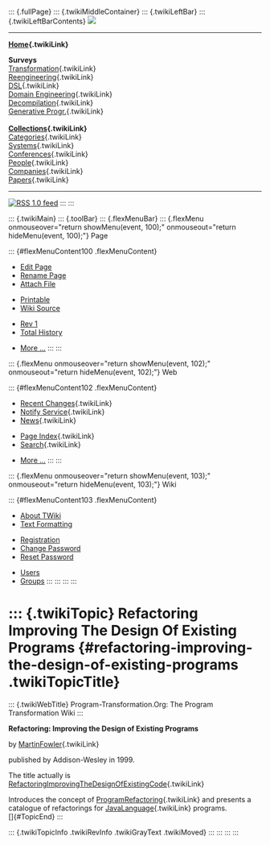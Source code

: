 ::: {.fullPage}
::: {.twikiMiddleContainer}
::: {.twikiLeftBar}
::: {.twikiLeftBarContents}
![](../pub/transformation.gif)

------------------------------------------------------------------------

**[Home](WebHome){.twikiLink}**

**Surveys**\
[Transformation](ProgramTransformation){.twikiLink}\
[Reengineering](ReengineeringWiki){.twikiLink}\
[DSL](DomainSpecificLanguages){.twikiLink}\
[Domain Engineering](DomainEngineering){.twikiLink}\
[Decompilation](DeCompilation){.twikiLink}\
[Generative Progr.](GenerativeProgrammingWiki){.twikiLink}\
\
**[Collections](CategoryCollection){.twikiLink}**\
[Categories](CategoryCategory){.twikiLink}\
[Systems](TransformationSystems){.twikiLink}\
[Conferences](TransformationConferences){.twikiLink}\
[People](TransformationPeople){.twikiLink}\
[Companies](TransformationCompanies){.twikiLink}\
[Papers](CategoryPaper){.twikiLink}

------------------------------------------------------------------------

[![](../pub/rss.gif "RSS 1.0 feed")](WebRss@skin=rss)
:::
:::

::: {.twikiMain}
::: {.toolBar}
::: {.flexMenuBar}
::: {.flexMenu onmouseover="return showMenu(event, 100);" onmouseout="return hideMenu(event, 100);"}
Page

::: {#flexMenuContent100 .flexMenuContent}
-   [Edit
    Page](http://www.program-transformation.org/edit/Transform/RefactoringImprovingTheDesignOfExistingPrograms?t=1536826545)
-   [Rename
    Page](http://www.program-transformation.org/rename/Transform/RefactoringImprovingTheDesignOfExistingPrograms)
-   [Attach
    File](http://www.program-transformation.org/attach/Transform/RefactoringImprovingTheDesignOfExistingPrograms)

<!-- -->

-   [Printable](http://www.program-transformation.org/view/Transform/RefactoringImprovingTheDesignOfExistingPrograms?skin=print.pattern)
-   [Wiki
    Source](http://www.program-transformation.org/view/Transform/RefactoringImprovingTheDesignOfExistingPrograms?skin=text&raw=on&contenttype=text/plain)

<!-- -->

-   [Rev
    1](http://www.program-transformation.org/view/Transform/RefactoringImprovingTheDesignOfExistingPrograms?rev=1.1)
-   [Total
    History](http://www.program-transformation.org/rdiff/Transform/RefactoringImprovingTheDesignOfExistingPrograms)

<!-- -->

-   [More
    \...](http://www.program-transformation.org/oops/Transform/RefactoringImprovingTheDesignOfExistingPrograms?template=oopsmore&param1=1.1&param2=1.1)
:::
:::

::: {.flexMenu onmouseover="return showMenu(event, 102);" onmouseout="return hideMenu(event, 102);"}
Web

::: {#flexMenuContent102 .flexMenuContent}
-   [Recent Changes](WebChanges){.twikiLink}
-   [Notify Service](WebNotify){.twikiLink}
-   [News](WebNews){.twikiLink}

<!-- -->

-   [Page Index](WebIndex){.twikiLink}
-   [Search](WebSearch){.twikiLink}

<!-- -->

-   [More
    \...](http://www.program-transformation.org/oops/Transform/RefactoringImprovingTheDesignOfExistingPrograms?template=oopsmore&param1=1.1&param2=1.1)
:::
:::

::: {.flexMenu onmouseover="return showMenu(event, 103);" onmouseout="return hideMenu(event, 103);"}
Wiki

::: {#flexMenuContent103 .flexMenuContent}
-   [About
    TWiki](http://www.program-transformation.org/view/TWiki/WebHome)
-   [Text
    Formatting](http://www.program-transformation.org/view/TWiki/TextFormattingRules)

<!-- -->

-   [Registration](http://www.program-transformation.org/view/TWiki/TWikiRegistration)
-   [Change
    Password](http://www.program-transformation.org/view/TWiki/ChangePassword)
-   [Reset
    Password](http://www.program-transformation.org/view/TWiki/ResetPassword)

<!-- -->

-   [Users](http://www.program-transformation.org/view/Main/TWikiUsers)
-   [Groups](http://www.program-transformation.org/view/Main/TWikiGroups)
:::
:::
:::
:::

::: {.twikiTopic}
Refactoring Improving The Design Of Existing Programs {#refactoring-improving-the-design-of-existing-programs .twikiTopicTitle}
=====================================================

::: {.twikiWebTitle}
Program-Transformation.Org: The Program Transformation Wiki
:::

**Refactoring: Improving the Design of Existing Programs**

by [MartinFowler](MartinFowler){.twikiLink}

published by Addison-Wesley in 1999.

The title actually is
[RefactoringImprovingTheDesignOfExistingCode](RefactoringImprovingTheDesignOfExistingCode){.twikiLink}

Introduces the concept of
[ProgramRefactoring](ProgramRefactoring){.twikiLink} and presents a
catalogue of refactorings for [JavaLanguage](JavaLanguage){.twikiLink}
programs.\
[]{#TopicEnd}
:::

::: {.twikiTopicInfo .twikiRevInfo .twikiGrayText .twikiMoved}
:::
:::
:::
:::
